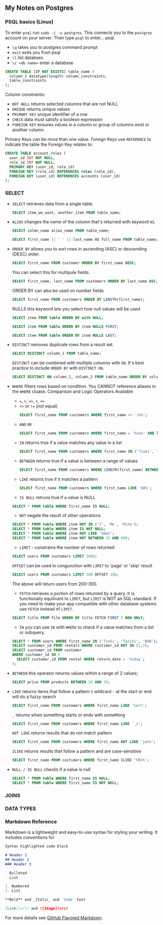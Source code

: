 ## My Notes on Postgres

### PSQL basics (Linux)
To enter `psql` run `sudo -i -u postgres`. This connects you to the `postgres` account on your server. Then type `psql` to enter... psql.

- `\q`  takes you to postgres command prompt
- `exit` exits you from psql
- `\l` list databses
- `\c <db name>` enter a database

```sql
CREATE TABLE [IF NOT EXISTS] table_name (
  column_1 datatype(length) column_constraints,
  table_constraints
);
```
Column constraints:
- `NOT NULL` returns selected columns that are not NULL
- `UNIQUE` returns unique values
- `PRIMARY KEY` unique identifier of a row
- `CHECK` data must satisfy a boolean expression
- `FOREIGN KEY` ensures values in a column or group of columns exist in another column


Primary Keys can be more than one value.
Foreign Keys use `REFERENCE` to indicate the table the Foreign Key relates to.
```sql
CREATE TABLE account_roles (
  user_id INT NOT NULL,
  role_id INT NOT NULL,
  PRIMARY KEY (user_id, role_id)
  FOREIGN KEY (role_id) REFERENCES roles (role_id),
  FOREIGN KEY (user_id) REFERENCES accounts (user_id)
);
```



### SELECT
- `SELECT` retrieves data from a single table.
  ```sql
  SELECT item_we_want, another_item FROM table_name;
  ```

- `ALIAS` changes the name of the column that's returned with keyword `AS`.
  ```sql
  SELECT colmn_name alias_name FROM table_name;
  ```
  ```sql
  SELECT first_name || ' ' || last_name AS full_name FROM table_name;
  ```

- `ORDER BY` allows you to sort rows in ascending (ASC) or descending (DESC) order.
  ```sql
  SELECT first_name FROM customer ORDER BY first_name DESC;
  ```
  You can select this for multipule fields.
  ```sql
  SELECT first_name, last_name FROM customers ORDER BY last_name ASC, first_name ASC;
  ```
  ORDER BY can also be used on number fields
  ```sql
  SELECT first_name FROM customers ORDER BY LENGTH(first_name);
  ```
  NULLS this keyword lets you select how null values will be used
  ```sql
  SELECT item FROM table ORDER BY with NULL;
  ``` 
  ```sql
  SELECT item FROM table ORDER BY item NULLS FIRST;
  ```
  ```sql
  SELECT item FROM table ORDER BY item NULLS LAST;
  ```

- `DISTINCT` removes duplicate rows from a result set.
  ```sql
  SELECT DISTINCT column_1 FROM table_name;
  ```
  `DISTINCT` can be combined with multiple columns with `ON`. It's best practice to include `ORDER BY` with `DISTINCT ON`.
  ```sql
  SELECT DISTINCT ON column_1, column_2 FROM table_name ORDER BY column_1;
  ```
- `WHERE` filters rows based on condition. You CANNOT reference aliases in the `WHERE` cluase.
  Comparison and Logic Operators Available
  - `=`, `>`, `=>`, `<`, `<=`
  - `<>` or `!=` (not equal)
    ```sql
    SELECT first_name FROM customers WHERE first_name <> 'Job';
    ```
  - `AND` `OR`
    ```sql
    SELECT first_name FROM customers WHERE first_name = 'Goon' AND last_name = 'Bean';
    ```
  - `IN` returns true if a value matches any value in a list
    ```sql
    SELECT first_name FROM customers WHERE first_name IN ('Tsuki', 'Tazeki', 'Skoogert');
    ```
  - `BETWEEN` returns true if a value is between a range of values
    ```sql
    SELECT first_name FROM customers WHERE LENGTH(first_name) BETWEEN 3 AND 5;
    ```
  - `LIKE` returns true if it matches a pattern
    ```sql
    SELECT first_name FROM customers WHERE first_name LIKE 'N8%';
    ```
  - `IS NULL` retruns true if a value is NULL
  ```sql
  SELECT * FROM table WHERE first_name IS NULL;
  ```
  - `NOT` negate the result of other operations
  ```sql
  SELECT * FROM table WHERE item NOT IN ('I', 'Me', 'Mine');
  SELECT * FROM table WHERE item IS NOT NULL;
  SELECT * FROM table WHERE item NOT LIKE '%Na%';
  SELECT * FROM table WHERE item NOT BETWEEN 32 AND 600;
  ```
  - `LIMIT` - constrains the number of rows returned
  ```sql
  SELECT users FROM customers LIMIT 1000;
  ```
  `OFFSET` can be used in congunction with `LIMIT` to 'page' or 'skip' result
  ```sql
  SELECT users FROM customers LIMIT 100 OFFSET 100;
  ```
  The above will return users from 200-300.

  - `FETCH` retrieves a portion of rows returned by a query. It is functionally equilivant to `LIMIT`, but `LIMIT` is NOT an SQL-standard. If you need to make your app compatible with other database systems use `FETCH` instead of `LIMIT`.
  ```sql
  SELECT title FROM film ORDER BY title FETCH FIRST 5 ROW ONLY;
  ```
  - `IN` you can use `IN` with `WHERE` to check if a value matches from a list or subquery.
  ```sql
  SELECT * FROM users WHERE first_name IN ('Tsuki', 'Taziki', 'BHB');
  SELECT customer_id FROM rentals WHERE custimer_id NOT IN (1,2);
  SELECT customer_id FROM customer
  WHERE customer_id IN (
    SELECT customer_id FROM rental WHERE return_date = 'today';
  );
  ```

- `BETWEEN` this operator returns values within a range of 2 values;
  ```sql
  SELECT price FROM products BETWEEN 20 AND 30;
  ```

- `LIKE` returns items that follow a pattern
  `%` wildcard - at the start or end will do a fuzzy search
  ```sql
  SELECT first_name FROM customers WHERE first_name LIKE '%er%';
  ```
  `_` returns when something starts or ends with something
  ```sql
  SELECT first_name FROM customers WHERE first_name LIKE '_s';
  ```
  `NOT LIKE` returns results that do not match pattern
  ```sql
  SELECT first_name FROM customers WHERE first_name NOT LIKE 'jen%';
  ```
  `ILIKE` returns results that follow a pattern and are case-sensitive
  ```sql
  SELECT first_name FROM custimers WHERE first_name ILIKE '%Mc%';
  ```

- `NULL / IS NULL` checks if a value is null
  ```sql
  SELECT * FROM table WHERE first_name IS NULL; 
  SELECT * FROM table WHERE first_name IS NOT NULL; 
  ```

### JOINS

### DATA TYPES

### Markdown Reference

Markdown is a lightweight and easy-to-use syntax for styling your writing. It includes conventions for

```markdown
Syntax highlighted code block

# Header 1
## Header 2
### Header 3

- Bulleted
- List

1. Numbered
2. List

**Bold** and _Italic_ and `Code` text

[Link](url) and ![Image](src)
```

For more details see [GitHub Flavored Markdown](https://guides.github.com/features/mastering-markdown/).

